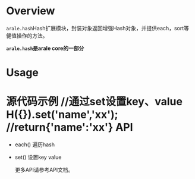 Overview
========

`arale.hash`Hash扩展模块，封装对象返回增强Hash对象，并提供each，sort等健值操作的方法。

**`arale.hash`是arale core的一部分**


Usage
======

源代码示例
    //通过set设置key、value 
    H({}).set('name','xx'); //return{'name':'xx'}
API
=======

*   each()
    遍历hash

*   set()
    设置key value
    
    更多API请参考API文档。



    
    


